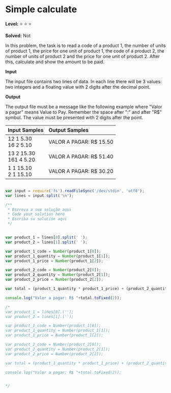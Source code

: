 # Simple calculate

**Level:** :star: :star: :star:

**Solved:** Not 

In this problem, the task is to read a code of a product 1, the number of units of product 1, the price for one unit of product 1, the code of a product 2, the number of units of product 2 and the price for one unit of product 2. After this, calculate and show the amount to be paid.

**Input**

The input file contains two lines of data. In each line there will be 3 values: two integers and a floating value with 2 digits after the decimal point.

**Output**

The output file must be a message like the following example where "Valor a pagar" means Value to Pay. Remember the space after ":" and after "R$" symbol. The value must be presented with 2 digits after the point.

|Input Samples|	Output Samples|
|:--|:--|
|12 1 5.30 <br> 16 2 5.10 | VALOR A PAGAR: R$ 15.50 |
|13 2 15.30 <br> 161 4 5.20|VALOR A PAGAR: R$ 51.40
|1 1 15.10 <br> 2 1 15.10 |VALOR A PAGAR: R$ 30.20 |

```javascript 

var input = require('fs').readFileSync('/dev/stdin', 'utf8');
var lines = input.split('\n');

/**
 * Escreva a sua solução aqui
 * Code your solution here
 * Escriba su solución aquí
 */


var product_1 = lines[0].split(' ');
var product_2 = lines[1].split(' ');

var product_1_code = Number(product_1[0]);
var product_1_quantity = Number(product_1[1]);
var product_1_price = Number(product_1[2]);

var product_2_code = Number(product_2[0]);
var product_2_quantity = Number(product_2[1]);
var product_2_price = Number(product_2[2]);

var total = (product_1_quantity * product_1_price) + (product_2_quantity * product_2_price );

console.log("Valor a pagar: R$ "+total.toFixed(2));

/*
var product_1 = lines[0].('');
var product_2 = lines[1].('');

var product_1_code = Number(product_1[0]);
var product_1_quantity = Number(product_1[1]);
var product_1_price = Number(product_1[2]);

var product_2_code = Number(product_2[0]);
var product_2_quantity = Number(product_2[1]);
var product_2_price = Number(product_2[2]);

var total = (product_1_quantity * product_1_price) + (product_2_quantity * product_2_price );

console.log("Valor a pagar: R$ "+total.toFixed(2));


*/





```